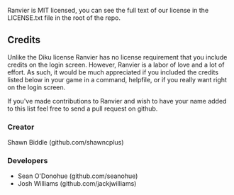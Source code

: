 Ranvier is MIT licensed, you can see the full text of our license in the LICENSE.txt file in the root of the repo.

## Credits

Unlike the Diku license Ranvier has no license requirement that you include credits on the login screen. However,
Ranvier is a labor of love and a lot of effort. As such, it would be much appreciated if you included the credits listed
below in your game in a command, helpfile, or if you really want right on the login screen.

If you've made contributions to Ranvier and wish to have your name added to this list feel free to send a pull request
on github.

### Creator

Shawn Biddle (github.com/shawncplus)

### Developers

* Sean O'Donohue (github.com/seanohue)
* Josh Williams (github.com/jackjwilliams)
